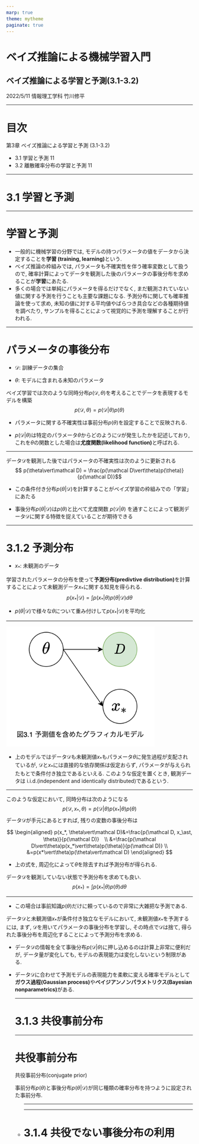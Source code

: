 ```yaml
---
marp: true
theme: mytheme
paginate: true 
---
```


<!-- _class: title -->

<h1> ベイズ推論による機械学習入門 </h1>
<div class="split"> </div>
<h2> ベイズ推論による学習と予測(3.1-3.2) </h2>

<p>
2022/5/11
情報理工学科 竹川修平
</p>

---

<!-- _class: mokuji -->
<h1> 目次 </h1>
<span> 第3章 ベイズ推論による学習と予測 (3.1-3.2) </span>
<div class="split"> </div>
<div>
    <ul>
        <li> 3.1 学習と予測 <span> 11 </span> </li> 
        <div class="split"> </div>
        <li> 3.2 離散確率分布の学習と予測 <span> 11 </span> </li>
    </ul>
</div>

---
<!-- header: 3.1 学習と予測 -->
<!-- _class: section_title -->
<h1> 3.1 学習と予測 </h1>

---
<!-- class: card -->

<h1> 学習と予測 </h1>
<ul>
    <li>
    一般的に機械学習の分野では, モデルの持つパラメータの値をデータから決定することを<b>学習 (training, learning)</b>という.
    </li>
    <li>
    ベイズ推論の枠組みでは, パラメータも不確実性を伴う確率変数として扱うので, 確率計算によってデータを観測した後のパラメータの事後分布を求めることが<b>学習</b>にあたる. 
    </li>
    <li>
    多くの場合では単純にパラメータを得るだけでなく, まだ観測されていない値に関する予測を行うことも主要な課題になる.  予測分布に関しても確率推論を使って求め, 未知の値に対する平均値やばらつき具合などの各種期待値を調べたり,  サンプルを得ることによって視覚的に予測を理解することが行われる. 
    </li>
</ul>



---
<!-- class: detals-->
<!-- header: 3.1.1 パラメータの事後分布-->
<h1>  パラメータの事後分布 </h1>
<ul>
<li>

$\mathcal{D}$: 訓練データの集合
<li>

$\theta$: モデルに含まれる未知のパラメータ
</li>
</li>
</ul>
<div class="card">

ベイズ学習では次のような同時分布$p(\mathcal{D},\theta)$を考えることでデータを表現するモデルを構築
$$p(\mathcal{D},\theta) = p(\mathcal{D}\vert\theta)p(\theta)$$
</div>
<ul>
<li>

パラメータに関する不確実性は事前分布$p(\theta)$を設定することで反映される.
</li>
<li>

$p(\mathcal{D}\vert\theta)$は特定のパラメータ$\theta$からどのように$\mathcal{D}$が発生したかを記述しており, これを$\theta$の関数とした場合は<b>尤度関数(likelihood function)</b>と呼ばれる.
</li>
</ul>

---
<div class="card">

データ$\mathcal{D}$を観測した後ではパラメータの不確実性は次のように更新される
$$ p(\theta\vert\mathcal D) = \frac{p(\mathcal D\vert\theta)p(\theta)}{p(\mathcal D)}$$
</div>
<ul>
<li>

この条件付き分布$p(\theta\vert\mathcal D)$を計算することがベイズ学習の枠組みでの「学習」にあたる
</li>
<li>

事後分布$p(\theta\vert\mathcal D)$は$p(\theta)$と比べて尤度関数 $p(\mathcal{D}\vert\theta)$ を通すことによって観測データ$\mathcal D$に関する特徴を捉えていることが期待できる
</li>
</ul>

---

<!-- header: 3.1.2 予測分布 -->
<h1> 3.1.2 予測分布 </h1>
<ul>
<li> 

$x_*$: 未観測のデータ
</li>
</ul>
<div class="card">

学習されたパラメータの分布を使って<b>予測分布(predivtive distribution)</b>を計算することによって未観測データ$x_*$に関する知見を得られる.
$$p(x_*\vert\mathcal D) = \int p(x_*\vert\theta)p(\theta\vert\mathcal D)d\theta $$
</div>

<ul>
<li>

$p(\theta\vert\mathcal D)$で様々な$\theta$について重み付けして$p(x_*\vert\mathcal D)$を平均化
</li>
</ul>
<div class="tips">
</div>

---

<div class="img_center">
<img src="graphicalmodel.png" width="400">
</div>

<ul>
<li>

上のモデルではデータ$\mathcal D$も未観測値$x_*$もパラメータ$\theta$に発生過程が支配されているが, $\mathcal D$と$x_*$には直接的な依存関係は仮定おらず, パラメータが与えられたもとで条件付き独立であるといえる. 
このような仮定を置くとき, 観測データは i.i.d.(independent and identically distributed)であるという.

</li>
</ul>

---

このような仮定において, 同時分布は次のようになる
$$p(\mathcal D,x_*,\theta) = p(\mathcal D\vert\theta)p(x_*\vert\theta)p(\theta)$$
データ$\mathcal D$が手元にあるとすれば, 残りの変数の事後分布は

$$
\begin{aligned}
p(x_*, \theta\vert\mathcal D)&=\frac{p(\mathcal D, x_\ast, \theta)}{p(\mathcal D)}　\\
&=\frac{p(\mathcal D\vert\theta)p(x_*\vert\theta)p(\theta)}{p(\mathcal D)} \\ 
&=p(x*\vert\theta)p(\theta\vert\mathcal D)
\end{aligned}
$$
<ul>
<li>

上の式を, 周辺化によって$\theta$を除去すれば予測分布が得られる.
</li>
</ul>
<div class="card">

データ$\mathcal D$を観測していない状態で予測分布を求めても良い. 
$$p(x_*) = \int p(x_*\vert\theta)p(\theta)d\theta $$ 
</div>


---

<ul>
<li>

この場合は事前知識$p(\theta)$だけに頼っているので非常に大雑把な予測である. 
</li>
</ul>
<div class="card">

データ$\mathcal D$と未観測値$x_\ast$が条件付き独立なモデルにおいて, 未観測値$x_\ast$を予測するには,
まず, $\mathcal D$を用いてパラメータの事後分布を学習し, その時点で$\mathcal D$は捨て, 得られた事後分布を周辺化することによって予測分布を求める.
</div>

<ul>
<li>

データ$\mathcal D$の情報を全て事後分布$p(\mathcal D\vert\theta)$に押し込めるのは計算上非常に便利だが, データ量が変化しても, モデルの表現能力は変化しないという制限がある.
</li>
<li>

データ$\mathcal D$に合わせて予測モデルの表現能力を柔軟に変える確率モデルとして<b>ガウス過程(Gaussian process)</b>や<b>ベイジアンノンパラメトリクス(Bayesian nonparametrics)</b>がある. 
</li>

---

<!-- header: 3.1.3 共役事前分布-->
<!-- _class: section_title -->
# 3.1.3 共役事前分布

---
<!-- class: details -->
<h1> 共役事前分布</h1>

<div class="card_with_title">
<p>
共役事前分布(conjugate prior)
</p>

事前分布$p(\theta)$と事後分布$p(\theta\vert\mathcal D)$が同じ種類の確率分布を持つように設定された事前分布.
</div>
<ul>
<li>



---
---

<!-- header: 3.1.4 共役でない事後分布の利用 -->
# 3.1.4 共役でない事後分布の利用
<!-- _theme: mokuji -->